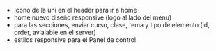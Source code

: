 - Icono de la uni en el header para ir a home
- home nuevo diseño responsive (logo al lado del menu)
- para las secciones, enviar curso, clase, tema y tipo de elemento (id, order, avialable en el server)
- estilos responsive para el Panel de control
